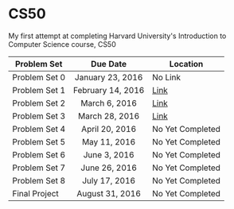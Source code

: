 # CS50
My first attempt at completing Harvard University's Introduction to Computer Science course, CS50


| Problem Set        | Due Date           | Location  |
| ------------- |:-------------:| -----|
| Problem Set 0      | January 23, 2016   | No Link |
| Problem Set 1      | February 14, 2016  | [Link](https://github.com/f43154/CS50/tree/master/pset1) |
| Problem Set 2      | March 6, 2016      | [Link](https://github.com/f43154/CS50/tree/master/pset2) |
| Problem Set 3      | March 28, 2016     | [Link](https://github.com/f43154/CS50/tree/master/pset3) |
| Problem Set 4      | April 20, 2016     | No Yet Completed |
| Problem Set 5      | May 11, 2016       | No Yet Completed |
| Problem Set 6      | June 3, 2016       | No Yet Completed |
| Problem Set 7      | June 26, 2016      | No Yet Completed |
| Problem Set 8      | July 17, 2016      | No Yet Completed |
| Final Project      | August 31, 2016    | No Yet Completed |
